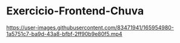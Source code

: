 # Exercicio-Frontend-Chuva
 


https://user-images.githubusercontent.com/83471941/165954980-1a5751c7-ba9d-43a8-bfbf-2ff90b9e80f5.mp4

